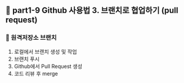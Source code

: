 ## 🤝 part1-9 Github 사용법 3. 브랜치로 협업하기 (pull request)

### 🔹 원격저장소 브랜치

1. 로컬에서 브랜치 생성 및 작업
2. 브랜치 푸시
3. Github에서 Pull Request 생성
4. 코드 리뷰 후 merge
